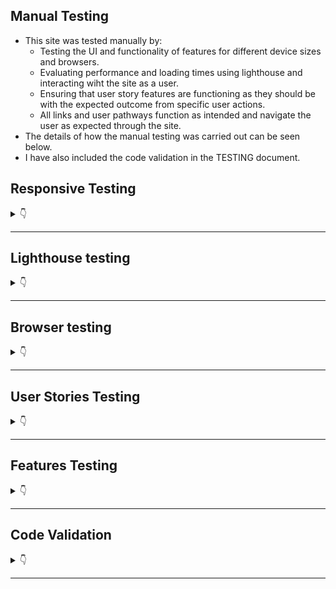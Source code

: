 ## **Manual Testing**

* This site was tested manually by:
    - Testing the UI and functionality of features for different device sizes and browsers.
    - Evaluating performance and loading times using lighthouse and interacting wiht the site as a user.
    - Ensuring that user story features are functioning as they should be with the expected outcome from specific user actions.
    - All links and user pathways function as intended and navigate the user as expected through the site.
* The details of how the manual testing was carried out can be seen below.
* I have also included the code validation in the TESTING document.

## Responsive Testing
<details>
<summary>👇</summary>

* Site resonsivity was tested using google chrome DevTools and with my own Galaxy S20 FE 5G.
* The screenshot below shows a list of the devices that were tested. 


    ![responsive](static/readme/testing/responsive.png)

* The site was shown to be fully responsive, readable and functional on all of the tested devices.
* One minor issue showed up with the buttons on the update form page which did not display side by side but rather one above the other on the Surface Pro, iPad mini, iPad Air and the Galaxy fold. This appeared to be a minor issue only affecting UI design and not functionality or readability. On most devices it displayed correctly.

* Site resposivity was also tested on Amiresponsive as seen in the README.
* I also included some screenshots of features in mobile size in the user story testing to show the responsive design. 

[Back to top](#testing)
</details>

- - -
## Lighthouse testing

<details>
<summary>👇</summary>

* Lighthouse testing in chrome DevTools showed an overall performance of 99% and good SEO and Accessibility scores.
* There were some suggestions to improve best practice scores which will be added to the future features for this site.

    ![Lighthouse results](static/readme/testing/lighthouse-testing.JPG)

[Back to top](#testing)
</details>

- - -

## Browser testing

<details>
<summary>👇</summary>

* The site was developped using Google Chrome browser and tested in Firefox and Microsoft Edge.


[Back to top](#testing)
</details>

- - -

## User Stories Testing

<details>
<summary>👇</summary>

The User Stories and features were continuously tested during development and this testing was documented here and with screenshots of the features from the deployed site.


### Epic 1: Authentication


<details>
<summary>User Stories test cases</summary>
<br>

#### **User Stories**
1. Sign up: As a **user** I can **create an account** so that I can **access all the site features**
    - Sign up page allows new users to create an account.
    - Handles errors for duplicate username, blank fields or mismatching passwords.
    - Tested all links working as normal. 
    - The link to the sign in page will redirect user to sign in page.
    - If all form fields are valid and user clicks sign up they will be redirected to the sign in page.

    ![sign-up](/readme/desktop-testing/sign-up-page.JPG)
    ![sign-up-existing-user](/readme/desktop-testing/sign-up-form-existing-username-error.JPG)
    ![sign-up-errors](/readme/desktop-testing/sign-up-different-password.JPG)


[Back to top](#testing)

#
2. Sign in: As a **user** I can **login** so that I can **access features only available to logged in users **

    - Sign in page allows users who have created an account to sign in in order to access all the site features.
    - Handles errors for incorrect credentials and blank fields.
    - Tested all links working as normal. 
    - The link to the sign up page will redirect user to sign up page as expected.
    - If all form fields are valid and user clicks sign in, they will be redirected to the homepage.

    ![sign-in](readme/desktop-testing/sign-in-page.JPG)
    ![sign-in-empty-fields](readme/desktop-testing/sign-in-empty-fields.JPG)
    ![sign-in-missing-user](readme/desktop-testing/sign-in-page-missing-username.JPG)
    ![sign-in-blank-password](readme/desktop-testing/sign-in-blank-password.JPG)
    ![sign-in-wrong-credentials](readme/desktop-testing/sign-in-wrong-password.JPG)


[Back to top](#testing)
#

3. Sign out: As a **user** I can **logout** so that I can **exit my account and prevent others from gaining access**
    - The Navbar displays a sign out button to logged in users so that they can sign out from any page in the site.

    ![desktop-logged-out-nav](readme/desktop-testing/logged-in-nav.JPG)

    - When the user clicks the sign out button they are redirected to the home page.
    - Once logged out the Navbar will change to reflect the users ogged out status and provides the links to sign in and sign up.

    ![desktop-logged-out-nav](readme/desktop-testing/logged-out-nav.jpg)


[Back to top](#testing)
#
4. Refreshing access tokens: As a **user** I can **maintain my logged in status for 24 hours** so that I can **easily interact with the app throughout the day**.

    - Unless users click the sign out button, they remain logged in for 24 hours.

[Back to top](#testing)

#

5. Create admin panel: As a **site owner** I can **access the admin panel** so that **I have access to all site features and functionality**.anel can be accessed by those with the superuser credentials.

  - This is a Backend api feature, please see the relevant readme [here](https://github.com/HPCarey/pp5-trekkers-api).

[Back to top](#testing)

6. Create superuser: As a **site owner** I can **create a superuser** so that **I can give admin users access to the admin panel**.

  - This is a Backend api feature, please see the relevant readme [here](https://github.com/HPCarey/pp5-trekkers-api).

[Back to top](#testing)

</details>

- - -

### Epic 2: Navigation


<details>
<summary>User Stories test cases</summary>
<br>

#### **User Stories**
7. As a **user** I can **quickly view my logged in/out status in the navbar** so that I can **decide on my next action**

    - The Navbar displays a home, sign in and sign up link to logged out users so they can choose to interact with the site on a read only basis or sign in/up to access more features
    ![desktop-logged-out-nav](readme/desktop-testing/logged-out-nav.jpg)

    - Once signed in the navbar gives the user access to other actions and pages such as add post, liked posts, feed and the users profile link with their avatar.
    ![desktop-logged-out-nav](readme/desktop-testing/logged-in-nav.JPG)

[Back to top](#testing)
#
8. Routing: As a **user** I can **view the navbar on every page** so that I can **easily navigate through the site**.

    - The Navbar has been tested on every page and in different screen sizes. 
    - The navbar is fully responsive and fully functional.
    - Active navlinks are in green  to help the user know which page they are currently on.
    - When the user hovers over a navlink it will go green like the active navlink to help user know which link their mouse is over.
    - Both the logo and site name act as home navlinks to make it convenient and easy to get back to the home page.

    ![mobile-nav](readme/desktop-testing/mobile-nav-sm.jpg) 
    ![mobile-logged-out](readme/desktop-testing/mobile-nav-logged-out.jpeg) 
    ![mobile-logged-in](readme/desktop-testing/mobile-logged-in-nav-sm.jpg)

[Back to top](#testing)
#

9. Conditional Rendering: As a **logged out user** I can **view sign in and sign up options** so that I can **easily tell whether I am logged in and can log in easily if not**.

    - Already established in test case 7.

[Back to top](#testing)

10. Avatar: As a **logged in user** I can **view my profile link and avatar image on the navbar** so that I can **quickly see that I am logged in”

    - Already established in test case 7.

[Back to top](#testing)

11. Popular profiles list: As a **logged in user** I can **view other user’s profile names and avatars** so that I can **easily identify and follow other users**

    - The popular profiles list is displayed on the right of the screen for desktop users and at the top just under navbar for mobile users.
    - Profile avatars act as links to other users profiles, all these links have been tested and redirect to the correct profiles.

    ![popular-profiles](readme/desktop-testing/popular-profiles.jpg)![mobile-popular-profiles](readme/desktop-testing/mobile-popular-profiles.jpg)

[Back to top](#testing)

</details>

- - -

### Epic 3: Posts


<details>
<summary>User Stories test cases</summary>
<br>

#### **User Stories**
12. Create a post: As a **logged in user** I can **create a new post** so that I can **share my experiences and suggestions for good hikes and walks I’ve been on**.

    - Logged in users have access to the add post form and can create a post about their trail.

         ![add-post-form](readme/desktop-testing/add-post-page.JPG)
    
    - Each add post form handles errors for blank, required fields and for incorrect field values.

        ![add-post-form-errors](readme/desktop-testing/add-post-error-message.JPG) 
        ![add-post-form-errors](readme/desktop-testing/form-field-error.JPG) 
        ![add-post-form-rating-error](readme/desktop-testing/rating-value-error.JPG) 


    - Images over 2mb will throw an error to conserve cloud storage space.
            ![add-post-form-errors](readme/desktop-testing/image-too-large-error.JPG)

    - Once an image has been uploaded to the form a change image utton will appear to allow user to change the image.
        ![add-post-form](readme/desktop-testing/change-image-button-diff-dropdown.JPG)
    - There is a dropdown menu containing 4 choices of difficulty level with the default value set to easy.

        ![difficulty-dropdown](readme/desktop-testing/difficulty-dropdown.jpg)

    - A star rating value is also requires a value of at least 1 out of 5 stars.

        ![add-post-form-end](readme/desktop-testing/end-of-add-post-form.JPG)

    - Once the user clicks create and all fields are valid, the post will be published to the homepage and the user's profile page.
    - Once the user clicks create they are redirected to the post detail page, where they can take further actions related to the post.
    - If the user clicks cancel instead of create, they will be redirected to the home page instead.


[Back to top](#testing)

13. Edit a post: As a **logged in user** I can**edit my post** so that I can **revise my content**

    - Post owners have the ability to edit their posts from the post detail page via the three dot dropdown menu.

        ![edit-post-form](readme/desktop-testing/post-detail-three-dots-sm.jpg)

    - The edit form has all the original values pre-populated in the form fields, with the exception of the star rating value which does not display the stars filled in. 
        - note: the original value is still passed to the edit form and if the user adjusts other values the original rating value will remain, but it is an unsolved bug that the stars don't display the value in the edit form. 
    - The same field errors are handled as in the add post form but as the fields are pre-populated the blank field error only occurs for trail name and country when the user physically deletes the value and leaves them blank. 
    - All fields have been tested to see if the edited value is updated as expected and in each case they pass. 
    - If all form fields are valid and the user clicks save, they are redirected to the post detail again.
    - If the user clicks cancel in this case they will be redirected to the post details page.

    ![edit-post-form](readme/desktop-testing/edit-form.JPG)


[Back to top](#testing)

14. Delete a post: As a **logged in user** I can **delete my post** so that I can **remove content I have posted**

    - Post owners have the ability to delete their posts via the post detail page.
    - Post detail displays a three dot dropdown menu to users who are the post owner.
    - If the user clicks delete the post will be removed from the site and the user will be redirected to whatever page they navigated to the posts detail from, ie. their own profile or the home page.
    - In the Backend API the post model has an ondelete cascade so all comments and likes associated with the post will be deleted.

    ![delete-post-form](readme/desktop-testing/post-detail-three-dots-sm.jpg)


[Back to top](#testing)

15. View all posts: As a **user** I can **view all posts** so that I can **see what trails other users have walked and how they were**

    - All posts are avaialable to be viewed by both logged-in and logged-out users via the home page.

    ![loggged-out-home](readme/desktop-testing/logged-out-home.JPG)


[Back to top](#testing)

16. View post detail: As a **user** I can **view individual post details** so that I can **view other details and comments about the post**

    - All users can view the post detail of individual posts.
    - All users can view the comments under the post and see how many likes the post has. 
    - Only logged in users will have the ability to post a comment or like a post.

        ![loggged-out-post-detail](readme/desktop-testing/logged-out-post-detail.JPG)


[Back to top](#testing)

17. Like a post: As a **logged in user** I can **like a post** so that I can **quickly show my appreciation for another users content**

   - Logged-in users can like posts via the home page, post detail page or their feed.
   - Clicking the heart icon will add the post to liked posts and fills in the heart icon with a red color.
   - The likes count for the post will go up by 1.
            
        ![liked-no-results](readme/desktop-testing/liked-no-results.JPG)
        ![liked-after-liking](readme/desktop-testing/liked-after-liking.JPG)

- Clicking the heart icon again will remove the post from liked posts and will remove the filled in red colour.
- The likes count for the post will go down by 1.

    ![unliked-post](readme/desktop-testing/unliked-post.jpeg)

    ![liked-post](readme/desktop-testing/liked-post.jpeg)
    

- Logged-out users cannot like posts.
    ![log-in-to-like](readme/desktop-testing/log-in-to-like.png)

- Users cannot like their own posts.
    ![cant-like-own](readme/desktop-testing/cant-like-your-own.png)

[Back to top](#testing)


18. View liked posts: As a **logged in user** I can **view liked posts** so that I can **easily find the posts about trails that interested me**

   - Logged-in users can view their liked posts page to easily find trails they are interested in and want to keep easily accessible by liking.
            
        ![liked-after-liking](readme/desktop-testing/liked-after-liking.JPG)
        ![mobile-liked](readme/desktop-testing/mobile-liked-sm.jpg)


[Back to top](#testing)

19. Search posts: As a **user** I can **search posts** so that I can **find a post by author, trail name or location**

   - The search bar allows users to search for posts by keywords including post author, location, country, trail name, difficulty.
   - It funtcions and displays correclty on all screen sizes, on the homepage, feed and liked page. 
   
      ![search-bar](readme/desktop-testing/search-bar.jpg)
      ![search-bar-mobile](readme/desktop-testing/mobile-popular-profiles.jpg)

   - The search function returns relevant posts as expected according to the user's search words.
        ![search-location](readme/desktop-testing/search-location.JPG)
        ![search-difficulty](readme/desktop-testing/search-difficulty.JPG)


   - User's can also refine the search by using more than one keyword.
        ![search-multiple](readme/desktop-testing/search-multiple-key-words.JPG)

   - If the users search keywords don't match any posts an error message is displayed iinforming the user to adjust the search term. 
            
        ![no-search-results](readme/desktop-testing/search-no-results.JPG)
        


[Back to top](#testing)

</details>

- - -

### Epic 4: Comments

<details>
<summary>User Stories test cases</summary>
<br>

#### **User Stories**
20. Create a comment: As a **user** I can **leave a comment under a post** so that I can **express my opinion and engage with the content and the community**

    - Logged-in users have access to a comment form via the post detail page.
    - Clicking the comment icon underneath a post will redirect the user straight down to the comments form on the post detail page, but the user can also access it by simply clicking on the post and scrolling down manually.

        ![comment-form](readme/desktop-testing/comment-form.JPG)

    - Once a user types something and clicks post in the comment form, the post detail page will display the newly published comment. 

        ![comment-test](readme/desktop-testing/comment-test.JPG)
        ![comment-test-result](readme/desktop-testing/comment-test-result.JPG)

[Back to top](#testing)

21. Comment date: As a **user** I can **see the comment date** so that I can **know how long a go a comment was left**

    - The amount of time since the comment was first created or last updated is published beside the comment to show users how old the comment is.

        ![old-comment](readme/desktop-testing/old-comment.JPG)
        ![updated-comment](readme/desktop-testing/updated-comment.JPG)

[Back to top](#testing)

22. View comments: As a **user** I can **view other comments** so that I can **see what others have said**

    - As mentioned in previous test cases, both logged-in and logged-out users can view comments made by other users under the post. 

        ![logged-out-post-detail](readme/desktop-testing/logged-out-post-detail.JPG)
        ![comment-test-result](readme/desktop-testing/comment-test-result.JPG)

[Back to top](#testing)

23. Edit comments: As a **user** I can **edit my comment** so that I can **revise the information**

    - If the user is the owner of a comment, a three dot dropdown will be displayed in the right hand corner of the published comment.
    - This dropdown menu contains the icon-link to open the edit comment form. 
    ![comment-edit icon](readme/desktop-testing/comment-view.JPG)
    ![edit-comment-form](readme/desktop-testing/edit-comment-form.JPG)
    - If the user makes a change to the comment and clicks the save button, the post detail page will display the updated comment and updated time. 
    - If the user clicks cancel, the post detail page will display the original comment.

        ![old-comment](readme/desktop-testing/old-comment.JPG)
        ![updated-comment](readme/desktop-testing/updated-comment.JPG)

[Back to top](#testing)

24. Delete comments: As a **user** I can **delete my comment** so that I can **remove it from the post**

    - The delete icon is also available to comment owners via the three dot dropdown.
    - If the user clicks the delete icon, the comment is removed from the post detail page and the comments count goes down by 1. 
    ![delete-comment](readme/desktop-testing/delet-comment.JPG)
    ![deleted-comment](readme/desktop-testing/deleted-comment.JPG)

[Back to top](#testing)


</details>

- - -

### Epic 5: Profiles

<details>
<summary>User Stories test cases</summary>
<br>

#### **User Stories**
25. Profile page: As a **user** I can **view another user’s profile page** so that I can **see their posts and their bio**

    - Logged-in users have access to a comment form via the post detail page.
    - Clicking the comment icon underneath a post will redirect the user straight down to the comments form on the post detail page, but the user can also access it by simply clicking on the post and scrolling down manually.

        ![comment-form](readme/desktop-testing/comment-form.JPG)

    - Once a user types something and clicks post in the comment form, the post detail page will display the newly published comment. 

        ![comment-test](readme/desktop-testing/comment-test.JPG)
        ![comment-test-result](readme/desktop-testing/comment-test-result.JPG)

[Back to top](#testing)

21. Comment date: As a **user** I can **see the comment date** so that I can **know how long a go a comment was left**

    - The amount of time since the comment was first created or last updated is published beside the comment to show users how old the comment is.

        ![old-comment](readme/desktop-testing/old-comment.JPG)
        ![updated-comment](readme/desktop-testing/updated-comment.JPG)

[Back to top](#testing)

22. View comments: As a **user** I can **view other comments** so that I can **see what others have said**

    - As mentioned in previous test cases, both logged-in and logged-out users can view comments made by other users under the post. 

        ![logged-out-post-detail](readme/desktop-testing/logged-out-post-detail.JPG)
        ![comment-test-result](readme/desktop-testing/comment-test-result.JPG)

[Back to top](#testing)

23. Edit comments: As a **user** I can **edit my comment** so that I can **revise the information**

    - If the user is the owner of a comment, a three dot dropdown will be displayed in the right hand corner of the published comment.
    - This dropdown menu contains the icon-link to open the edit comment form. 
    ![comment-edit icon](readme/desktop-testing/comment-view.JPG)
    ![edit-comment-form](readme/desktop-testing/edit-comment-form.JPG)
    - If the user makes a change to the comment and clicks the save button, the post detail page will display the updated comment and updated time. 
    - If the user clicks cancel, the post detail page will display the original comment.

        ![old-comment](readme/desktop-testing/old-comment.JPG)
        ![updated-comment](readme/desktop-testing/updated-comment.JPG)

[Back to top](#testing)

24. Delete comments: As a **user** I can **delete my comment** so that I can **remove it from the post**

    - The delete icon is also available to comment owners via the three dot dropdown.
    - If the user clicks the delete icon, the comment is removed from the post detail page and the comments count goes down by 1. 
    ![delete-comment](readme/desktop-testing/delet-comment.JPG)
    ![deleted-comment](readme/desktop-testing/deleted-comment.JPG)

[Back to top](#testing)


</details>
</details>

- - -

## Features Testing

<details>
<summary>👇</summary>

The features were manually tested during the development of this project and also after it was finished with the below user acceptance testing:


| Page | User Action | Expected Result| Notes |
| --- | --- | --- | --- |
|  **Home Page**   | |  | |
| All users | Click on Logo | Redirect to Landing page | Pass |
| All users | Click on Home Navlink | Redirect to Landing page | Pass |
| Logged-out users | Click on Book an Appointment Navlink | Redirect to Sign In Page | Pass |
| Logged-out users | Click on Book Now! button | Redirect to Sign In Page | Pass |
| Logged-out users| Click on Login Navlink  | Redirection to Sign In page | Pass |
| Logged-out users| Click on Sign Up link on Sign in page | Redirect to Sign Up page | Pass |
| Logged-out users| Click on Account button | Redirect to Sign In page | Pass |
| Logged-in users | Click on Book an Appointment Navlink | Redirect to booking form | Pass |
| Logged-in users | Click on Book Now! button | Redirect to booking form | Pass |
| Logged-in users| Click on Logout Navlink  | Redirect to Sign Out page | Pass |
| Logged-in users| Click on Appointments in nav dropdown | Redirect to Appoinments page | Pass |
| Logged-in users| Click on Logout in nav dropdown | Redirect to Sign Out page | Pass |
| **Sign Up Page** |  |  |  |
| | Enter valid username | Field will not accept duplicate usernames | Pass |
| *optional field | Enter valid email address | Field will only accept email address format | Pass |
| | Enter valid password (twice) | Field will only accept identical passwords | Pass |
| | Click Sign Up button on sign up page  | Redirect to home and displays success message | Pass |
| | Click on Sign In link | Redirect to Sign In page | Pass |
| **Sign In Page** |  |  |  |
| | Enter valid username | Field will only accept valid username | Pass |
| | Enter valid password | Field will only accept valid password  | Pass |
| | Click Sign In button | Redirects home and displays success message | Pass |
| | Click on Sign Up link | Redirect to Sign Up page | Pass |
| **Sign Out Page** |  |  |  |
| | Click to confirm to sign out  | Redirect to landing page and display success message confirming sign out | Pass |
| **Booking Form Page** |  |  |  |
| | Click submit for an empty form | No redirect and display django empty field error for first form field | Pass |
| | Click submit with any empty field | No redirect and display django empty field error for the specific form field| Pass |
| | Select a date that has already been booked | No redirect and display duplicate booking error| Pass |
| | Select a date in the past| No redirect and display cannot book past date error | Pass |
| | Select an age below 18| No redirect and display must be over 18 error | Pass |
| | Select an age over 90| No redirect and display must be under 90 error | Pass |
| | Click Submit | If form is valid, redirect to appointments page and display success message | Pass |
| | Click Cancel | Redirect to appointments page without saving appointment data | Pass |
| **Edit Form Page** |  |  |  |
| | Click submit with any empty field | No redirect and display django empty field error for the specific form field| Pass |
| | Select a date that has already been booked | No redirect and display duplicate booking error| Pass |
| | Select a date in the past| No redirect and display cannot book past date error | Pass |
| | Click Submit Changes button | If form is valid, redirect to appointments page and display success message | Pass |
| | Click Don't Change button | Redirect to appointments page without updating appointment data | Pass |
| **Appointments Page** | | | | 
| New User | Click Book an Appointment button | Redirect to booking form page | Pass |
| Returning User | View Appointments | User can view all their previously booked appointments | Pass |
| Returning User | Click Change | Redirect to prepopulated edit form of the specific boooking | Pass |
| Returning User | Click Cancel | Redirect to cancel appointment confirmation page | Pass |
| **Cancel Confirmation Page** | | | | 
|  | Click "No, Keep it" button| Redirect to Appointment Page | Pass |
|  | Click "Yes, Cancel it" button | Redirect to Appointment Page and display cancel success message | Pass |
|**Footer** | | | | 
| | Click on Social Media Icon | Opens social media site in a new window | Pass |
|**Defensive Programming** | | | | 
| Logged out-user| Type the urls for appointments page, or forms direclty into the browser | Redirect to sign-in page | Pass |
| All users| Type an unknown url path into the browser | Redirect to custom 404 page | Pass |
| All users| On the custom 404 page, click the logo | Redirect to home page| Pass |
| Logged in-user| Click Delete button on appoinments | Redirect confirmation page before deleting | Pass |
| Logged in-user| Click Logout navlinks | Redirect confirmation page before logging out| Pass |

[Back to top](#testing)

</details>

- - -

## Code Validation

<details>
<summary>👇</summary>

1. ### **HTML Validation**

HTML validation was done using 
[W3C Markup Validator](https://validator.w3.org/). In order to validate the HTML without getting errors due to the Django template tags, the following steps were followed:

1. Navigate to the deployed site url using the google chrome browser.
2. Navigate to the page of the site you want to validate.
3. Right click anywhere on said page and select "View page source".
4. Copy the source code and open the validator.
5. Select Validate by direct input and paste the code into the validator field and click "Check"

Below are the issues encountered during initial validation: 

**Home Page**

* A warning to add a language attribute to the html tag
* Several Info messages to remove trailing / from self-closing elements like img and link. 
* I discovered that these / were getting added automatically whenever I used the prettier command to tidy up the template code. 
    ![home-page](static/readme/testing/code-validation/hmtl-val-homepage.JPG)

    ![all-messages](static/readme/testing/code-validation/trailing-slash-errors.JPG)

* The results after cleaning up these issues and re-deploying to heroku contain no errors:

    ![all-messages](static/readme/testing/code-validation/html-homepage-final.JPG)


[Back to top](#testing)

**Sign in Page**

* No errors

**Sign up Page**

* No errors

**Sign out Page**

* No errors

**Add booking form page**

* An attribute error for using "placeholder" with date input. The source of this error was in the forms.py date widget. I simply removed the placeholder attribute.
* The end tag error and unlcosed element were related. Both errors were dealt with upon locating the unclosed div and closing it.

    ![booking-page](static/readme/testing/code-validation/booking_form_validator_errors.JPG)

* The final results after addressing these issues contain no errors:

    ![booking-page](static/readme/testing/code-validation/add_booking-final.JPG)

[Back to top](#testing)

**Update booking form page**

* Unsurprisingly the same unclosed div error results occured on this page as the one in the booking form page. Since I create the update form template by copy, pasting and making adjustments to the booking form, this was expected and fixed in the same manner.


    ![booking-page](static/readme/testing/code-validation/update_booking_error.JPG)

* Final results after fixes:

    ![booking-page](static/readme/testing/code-validation/update_booking-final.JPG)


[Back to top](#testing)

**User Profile page**

* No errors


**Cancel appoinment confirmation page**

* An empty attribute value error for the form attribute action="".

    ![booking-page](static/readme/testing/code-validation/cancel_confirmation_error.JPG)

* Results after removing the unneeded attribute:

    ![booking-page](static/readme/testing/code-validation/cancel-page-final.JPG)


**404 page**

* No errors

[Back to top](#testing)
#

2. ### CSS Validation
CSS Validation was done using [Jigsaw](https://jigsaw.w3.org/css-validator/)

* One error occured for the .btn-secodary class. Too many values. 
* I am not 100% sure, but I think perhaps this error occured becasue I had already targeted the buttons with these rules somewhere else already.

![CSS](static/readme/testing/code-validation/css-validator-error.JPG)

* After playing around with this css for a bit I realised that the particular rule was not really making a differnece to the display and after commenting it out to be sure I decide to delete it.
* After double checking all my styles were working ok, I ran the css through the validator again and it came up clean.

![CSS_no_error](static/readme/testing/code-validation/css-validator-fixed.JPG)

[Back to top](#testing)

#

3. ### Python Validation
 Python Validation was done using the [CI Python Linter](https://pep8ci.herokuapp.com/).
 I used the gitpod problems tab to minimise python code errors as I went along, so there were not that many errors to address from passing the code through the linter. 

#### **Profject files**

**settings.py**
* Initial warnings for this file were as seen in this screenshot:

    ![settings-warning](static/readme/testing/python-code-validation/settings_warnings.JPG)

* The settings.py line too long warnings are from the django password validators. 
    ![settings-warning](static/readme/testing/python-code-validation/auth-password-validators.JPG)

* After consulting my own mentor and other mentors on slack, I left the too long lines in this particular case as they are part of the django automated code and splitting the string up might lead to unforseen issues. 
* The final validation results look like this:

    ![settings-warning](static/readme/testing/python-code-validation/settins_final.JPG)

[Back to top](#testing)

**urls.py**
* No errors found

    ![settings-warning](static/readme/testing/python-code-validation/urls-main.JPG)

[Back to top](#testing)
#### **Booking app files**

**admin.py**
* No errors found

    ![settings-warning](static/readme/testing/python-code-validation/adming-no-errors.JPG)

[Back to top](#testing)

**forms.py**
* No errors found

    ![settings-warning](static/readme/testing/python-code-validation/forms_results.JPG)

[Back to top](#testing)

**models.py**
* No errors found

    ![settings-warning](static/readme/testing/python-code-validation/models_results.JPG)

[Back to top](#testing)

**urls.py**
* No errors found

    ![settings-warning](static/readme/testing/python-code-validation/app_urls.JPG)

[Back to top](#testing)

**views.py**
* No errors found

    ![settings-warning](static/readme/testing/python-code-validation/views_results.JPG)

[Back to top](#testing)


</details>

- - -